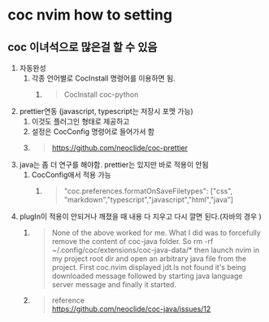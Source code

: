 # coc nvim how to setting

## coc 이녀석으로 많은걸 할 수 있음

1. 자동완성
   1. 각종 언어별로 CocInstall 명령어를 이용하면 됨.
      1. > CocInstall coc-python
2. prettier연동 (javascript, typescript는 저장시 포멧 가능)
   1. 이것도 플러그인 형태로 제공하고
   2. 설정은 CocConfig 명령어로 들어가서 함
   3. > https://github.com/neoclide/coc-prettier
3. java는 좀 더 연구를 해야함. prettier는 있지만 바로 적용이 안됨
   1. CocConfig애서 적용 가능
      1. > "coc.preferences.formatOnSaveFiletypes": ["css", "markdown","typescript","javascript","html","java"]
4. plugIn이 적용이 안되거나 깨졌을 때 내용 다 지우고 다시 깔면 된다.(자바의 경우 )
   1. > None of the above worked for me. What I did was to forcefully remove the content of coc-java folder.
      > So rm -rf ~/.config/coc/extensions/coc-java-data/\* then launch nvim in my project root dir and open an arbitrary java file from the project. First coc.nvim displayed jdt.ls not found it's being downloaded message followed by starting java language server message and finally it started.
   2. > reference<br>
      > https://github.com/neoclide/coc-java/issues/12
